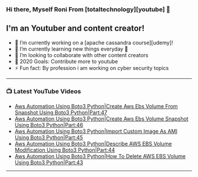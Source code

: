 ### Hi there, Myself Roni From [totaltechnology][youtube] 👋

## I'm an Youtuber and content creator!
- 🔭 I’m currently working on a [apache cassandra course][udemy]!
- 🌱 I’m currently learning new things everyday 🤣
- 👯 I’m looking to collaborate with other content creators
- 🥅 2020 Goals: Contribute more to youtube
- ⚡ Fun fact: By profession i am working on cyber security topics



---

### 📺 Latest YouTube Videos
<!-- YOUTUBE:START -->
- [Aws Automation Using Boto3 Python|Create Aws Ebs Volume From Snapshot Using  Boto3 Python|Part:47](https://www.youtube.com/watch?v=stZK6XLdOn0)
- [Aws Automation Using Boto3 Python|Create Aws Ebs Volume Snapshot Using  Boto3 Python|Part:46](https://www.youtube.com/watch?v=Z8AhIWsTkZA)
- [Aws Automation Using Boto3 Python|Import Custom Image As AMI Using  Boto3 Python|Part:45](https://www.youtube.com/watch?v=MRl4rKwVrec)
- [Aws Automation Using Boto3 Python|Describe AWS EBS Volume Modification Using Boto3 Python|Part:44](https://www.youtube.com/watch?v=f4U4FVVRLRE)
- [Aws Automation Using Boto3 Python|How To Delete AWS EBS Volume Using Boto3 Python|Part:43](https://www.youtube.com/watch?v=N7PPJQWAQNw)
<!-- YOUTUBE:END -->

---


